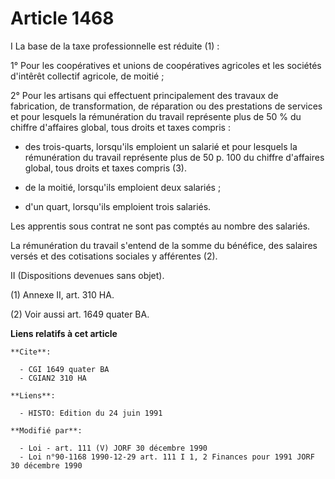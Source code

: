 # Article 1468

I  La base de la taxe professionnelle est réduite (1) :

1° Pour les coopératives et unions de coopératives agricoles et les sociétés d'intêrêt collectif agricole, de moitié ;

2° Pour les artisans qui effectuent principalement des travaux de fabrication, de transformation, de réparation ou des
prestations de services et pour lesquels la rémunération du travail représente plus de 50 % du chiffre d'affaires global,
tous droits et taxes compris :

- des trois-quarts, lorsqu'ils emploient un salarié et pour lesquels la rémunération du travail représente plus de 50 p. 100
du chiffre d'affaires global, tous droits et taxes compris (3).

- de la moitié, lorsqu'ils emploient deux salariés ;

- d'un quart, lorsqu'ils emploient trois salariés.

Les apprentis sous contrat ne sont pas comptés au nombre des salariés.

La rémunération du travail s'entend de la somme du bénéfice, des salaires versés et des cotisations sociales y afférentes
(2).

II  (Dispositions devenues sans objet).

(1) Annexe II, art. 310 HA.

(2) Voir aussi art. 1649 quater BA.

**Liens relatifs à cet article**

	**Cite**:

	  - CGI 1649 quater BA
	  - CGIAN2 310 HA

	**Liens**:

	  - HISTO: Edition du 24 juin 1991

	**Modifié par**:

	  - Loi - art. 111 (V) JORF 30 décembre 1990
	  - Loi n°90-1168 1990-12-29 art. 111 I 1, 2 Finances pour 1991 JORF 30 décembre 1990
